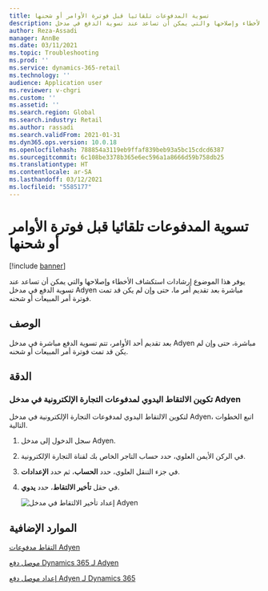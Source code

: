 ```yaml
---
title: تسوية المدفوعات تلقائيا قبل فوترة الأوامر أو شحنها
description: يوفر هذا الموضوع إرشادات استكشاف الأخطاء وإصلاحها والتي يمكن أن تساعد عند تسوية الدفع في مدخل Adyen مباشرة بعد تقديم أمر ما، حتى وإن لم يكن قد تمت فوترة أمر المبيعات أو شحنه.
author: Reza-Assadi
manager: AnnBe
ms.date: 03/11/2021
ms.topic: Troubleshooting
ms.prod: ''
ms.service: dynamics-365-retail
ms.technology: ''
audience: Application user
ms.reviewer: v-chgri
ms.custom: ''
ms.assetid: ''
ms.search.region: Global
ms.search.industry: Retail
ms.author: rassadi
ms.search.validFrom: 2021-01-31
ms.dyn365.ops.version: 10.0.18
ms.openlocfilehash: 788854a3119eb9ffaf839beb93a5bc15cdcd6387
ms.sourcegitcommit: 6c108be3378b365e6ec596a1a8666d59b758db25
ms.translationtype: HT
ms.contentlocale: ar-SA
ms.lasthandoff: 03/12/2021
ms.locfileid: "5585177"
---
```

# <a name="payments-are-automatically-settled-before-orders-are-invoiced-or-shipped"></a>تسوية المدفوعات تلقائيا قبل فوترة الأوامر أو شحنها

[!include [banner](../../includes/banner.md)]

يوفر هذا الموضوع إرشادات استكشاف الأخطاء وإصلاحها والتي يمكن أن تساعد عند تسوية الدفع في مدخل Adyen مباشرة بعد تقديم أمر ما، حتى وإن لم يكن قد تمت فوترة أمر المبيعات أو شحنه.

## <a name="description"></a>الوصف

بعد تقديم أحد الأوامر، تتم تسوية الدفع مباشرة في مدخل Adyen مباشرة، حتى وإن لم يكن قد تمت فوترة أمر المبيعات أو شحنه.

## <a name="resolution"></a>الدقة

### <a name="configure-manual-capture-for-e-commerce-payments-in-the-adyen-portal"></a>تكوين الالتقاط اليدوي لمدفوعات التجارة الإلكترونية في مدخل Adyen

لتكوين الالتقاط اليدوي لمدفوعات التجارة الإلكترونية في مدخل Adyen، اتبع الخطوات التالية.

1. سجل الدخول إلى مدخل Adyen.
1. في الركن الأيمن العلوي، حدد حساب التاجر الخاص بك لقناة التجارة الإلكترونية.
1. في جزء التنقل العلوي، حدد **الحساب**، ثم حدد **الإعدادات**.
1. في حقل **تأخير الالتقاط**، حدد **يدوي**.

    ![إعداد تأخير الالتقاط في مدخل Adyen](media/adyen-capture-delay.jpg)

## <a name="additional-resources"></a>الموارد الإضافية

[التقاط مدفوعات Adyen](https://docs.adyen.com/point-of-sale/capturing-payments)

[موصل دفع Dynamics 365 لـ Adyen](../dev-itpro/adyen-connector.md)

[إعداد موصل دفع Adyen لـ Dynamics 365](https://docs.adyen.com/plugins/microsoft-dynamics)
